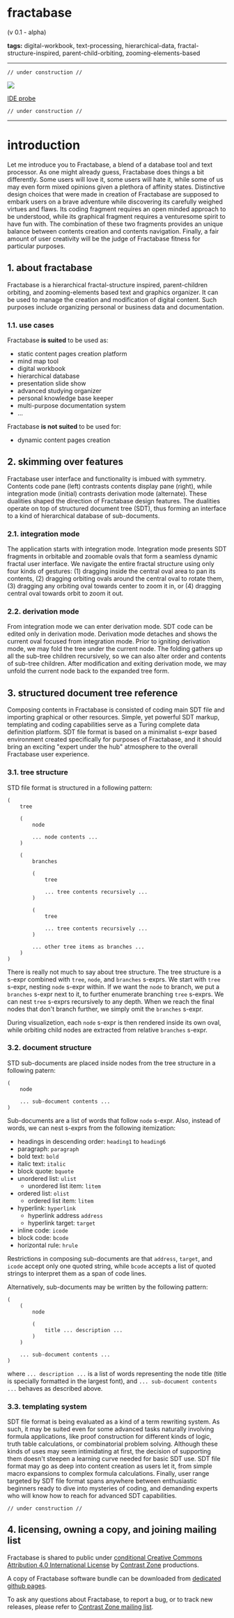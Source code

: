 # fractabase

(v 0.1 - alpha)

**tags:** digital-workbook, text-processing, hierarchical-data, fractal-structure-inspired, parent-child-orbiting, zooming-elements-based

- - -

    // under construction //
        
![](media/ssh.png)

[IDE probe](https://contrast-zone.github.io/fractabase/index.html)

    // under construction //

- - -

# introduction

Let me introduce you to Fractabase, a blend of a database tool and text processor. As one might already guess, Fractabase does things a bit differently. Some users will love it, some users will hate it, while some of us may even form mixed opinions given a plethora of affinity states. Distinctive design choices that were made in creation of Fractabase are supposed to embark users on a brave adventure while discovering its carefully weighed virtues and flaws. Its coding fragment requires an open minded approach to be understood, while its graphical fragment requires a venturesome spirit to have fun with. The combination of these two fragments provides an unique balance between contents creation and contents navigation. Finally, a fair amount of user creativity will be the judge of Fractabase fitness for particular purposes.

## 1. about fractabase

Fractabase is a hierarchical fractal-structure inspired, parent-children orbiting, and zooming-elements based text and graphics organizer. It can be used to manage the creation and modification of digital content. Such purposes include organizing personal or business data and documentation.

### 1.1. use cases

Fractabase **is suited** to be used as:

- static content pages creation platform
- mind map tool
- digital workbook
- hierarchical database
- presentation slide show
- advanced studying organizer
- personal knowledge base keeper
- multi-purpose documentation system
- ...

Fractabase **is not suited** to be used for:

- dynamic content pages creation

## 2. skimming over features

Fractabase user interface and functionality is imbued with symmetry. Contents code pane (left) contrasts contents display pane (right), while integration mode (initial) contrasts derivation mode (alternate). These dualities shaped the direction of Fractabase design features. The dualities operate on top of structured document tree (SDT), thus forming an interface to a kind of hierarchical database of sub-documents.

### 2.1. integration mode

The application starts with integration mode. Integration mode presents SDT fragments in orbitable and zoomable ovals that form a seamless dynamic fractal user interface. We navigate the entire fractal structure using only four kinds of gestures: (1) dragging inside the central oval area to pan its contents, (2) dragging orbiting ovals around the central oval to rotate them, (3) dragging any orbiting oval towards center to zoom it in, or (4) dragging central oval towards orbit to zoom it out.

### 2.2. derivation mode

From integration mode we can enter derivation mode. SDT code can be edited only in derivation mode. Derivation mode detaches and shows the current oval focused from integration mode. Prior to igniting derivation mode, we may fold the tree under the current node. The folding gathers up all the sub-tree children recursively, so we can also alter order and contents of sub-tree children. After modification and exiting derivation mode, we may unfold the current node back to the expanded tree form.

## 3. structured document tree reference

Composing contents in Fractabase is consisted of coding main SDT file and importing graphical or other resources. Simple, yet powerful SDT markup, templating and coding capabilities serve as a Turing complete data definition platform. SDT file format is based on a minimalist s-expr based environment created specifically for purposes of Fractabase, and it should bring an exciting "expert under the hub" atmosphere to the overall Fractabase user experience.

### 3.1. tree structure

STD file format is structured in a following pattern:

    (
        tree
        
        (
            node
            
            ... node contents ...
        )
        
        (
            branches
            
            (
                tree
                
                ... tree contents recursively ...
            )
            
            (
                tree
                
                ... tree contents recursively ...
            )
            
            ... other tree items as branches ...
        )
    )

There is really not much to say about tree structure. The tree structure is a s-expr combined with `tree`, `node`, and `branches` s-exprs. We start with `tree` s-expr, nesting `node` s-expr within. If we want the `node` to branch, we put a `branches` s-expr next to it, to further enumerate branching `tree` s-exprs. We can nest `tree` s-exprs recursively to any depth. When we reach the final nodes that don't branch further, we simply omit the `branches` s-expr.

During visualizetion, each `node` s-expr is then rendered inside its own oval, while orbiting child nodes are extracted from relative `branches` s-expr.

### 3.2. document structure

STD sub-documents are placed inside nodes from the tree structure in a following patern:

    (
        node
        
        ... sub-document contents ...
    )

Sub-documents are a list of words that follow `node` s-expr. Also, instead of words, we can nest s-exprs from the following itemization:

- headings in descending order: `heading1` to `heading6`
- paragraph: `paragraph`
- bold text: `bold`
- italic text: `italic`
- block quote: `bquote`
- unordered list: `ulist`
    - unordered list item: `litem`
- ordered list: `olist`
    - ordered list item: `litem`
- hyperlink: `hyperlink`
    - hyperlink address `address`
    - hyperlink target: `target`
- inline code: `icode`
- block code: `bcode`
- horizontal rule: `hrule`

Restrictions in composing sub-documents are that `address`, `target`, and `icode` accept only one quoted string, while `bcode` accepts a list of quoted strings to interpret them as a span of code lines.

Alternatively, sub-documents may be written by the following pattern:

    (
        (
            node
            
            (
                title ... description ...
            )
        )
        
        ... sub-document contents ...
    )

where `... description ...` is a list of words representing the node title (title is specially formatted in the largest font), and `... sub-document contents ...` behaves as described above.

### 3.3. templating system

SDT file format is being evaluated as a kind of a term rewriting system. As such, it may be suited even for some advanced tasks naturally involving formula applications, like proof construction for different kinds of logic, truth table calculations, or combinatorial problem solving. Although these kinds of uses may seem intimidating at first, the decision of supporting them doesn't steepen a learning curve needed for basic SDT use. SDT file format may go as deep into content creation as users let it, from simple macro expansions to complex formula calculations. Finally, user range targeted by SDT file format spans anywhere between enthusiastic beginners ready to dive into mysteries of coding, and demanding experts who will know how to reach for advanced SDT capabilities.

    // under construction //
    
## 4. licensing, owning a copy, and joining mailing list

Fractabase is shared to public under [conditional Creative Commons Attribution 4.0 International License](LICENSE) by [Contrast Zone](https://github.com/contrast-zone/) productions. 

A copy of Fractabase software bundle can be downloaded from [dedicated github pages](https://github.com/contrast-zone/fractabase/).

To ask any questions about Fractabase, to report a bug, or to track new releases, please refer to [Contrast Zone mailing list](https://groups.google.com/g/contrast-zone).
